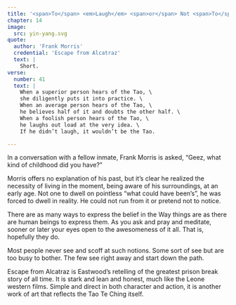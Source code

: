 ```yaml
---
title: '<span>To</span> <em>Laugh</em> <span>or</span> Not <span>To</span> <em>Laugh</em>'
chapter: 14
image:
  src: yin-yang.svg
quote:
  author: 'Frank Morris'
  credential: 'Escape from Alcatraz'
  text: |
    Short.
verse:
  number: 41
  text: |
    When a superior person hears of the Tao, \
    she diligently puts it into practice. \
    When an average person hears of the Tao, \
    he believes half of it and doubts the other half. \
    When a foolish person hears of the Tao, \
    he laughs out load at the very idea. \
    If he didn’t laugh, it wouldn’t be the Tao.

---
```


In a conversation with a fellow inmate, Frank Morris is asked,
“Geez, what kind of childhood did you have?”

Morris offers no explanation of his past,
but it’s clear he realized the necessity of living in the moment,
being aware of his surroundings, at an early age.
Not one to dwell on pointless “what could have been’s”,
he was forced to dwell in reality.
He could not run from it or pretend not to notice.

There are as many ways to express the belief in the Way things are as
there are human beings to express them.
As you ask and pray and meditate, sooner or later your eyes open to the
awesomeness of it all. That is, hopefully they do.

Most people never see and scoff at such notions.
Some sort of see but are too busy to bother.
The few see right away and start down the path.

Escape from Alcatraz is Eastwood’s retelling of the greatest prison break
story of all time. It is stark and lean and honest,
much like the Leone western films.
Simple and direct in both character and action,
it is another work of art that reflects the Tao Te Ching itself.
